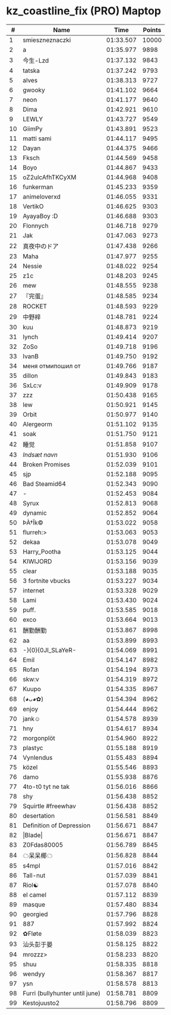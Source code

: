 # kz_coastline_fix (PRO) Maptop

|  # | Name | Time | Points |
|-------------- | -------------- | -------------- | -------------- | 
| 1 | smieszneznaczki | 01:33.507 | 10000 | 
| 2 | a | 01:35.977 | 9898 | 
| 3 | 今生-Lzd | 01:37.132 | 9843 | 
| 4 | tatska | 01:37.242 | 9793 | 
| 5 | alves | 01:38.313 | 9727 | 
| 6 | gwooky | 01:41.102 | 9664 | 
| 7 | neon | 01:41.177 | 9640 | 
| 8 | Dima | 01:42.921 | 9610 | 
| 9 | LEWLY | 01:43.727 | 9549 | 
| 10 | GiimPy | 01:43.891 | 9523 | 
| 11 | matti sami | 01:44.117 | 9495 | 
| 12 | Dayan | 01:44.375 | 9466 | 
| 13 | Fksch | 01:44.569 | 9458 | 
| 14 | Boyo | 01:44.867 | 9433 | 
| 15 | oZ2ulcAfhTKCyXM | 01:44.968 | 9408 | 
| 16 | funkerman | 01:45.233 | 9359 | 
| 17 | animeloverxd | 01:46.055 | 9331 | 
| 18 | VertikO | 01:46.625 | 9303 | 
| 19 | AyayaBoy :D | 01:46.688 | 9303 | 
| 20 | Flonnych | 01:46.718 | 9279 | 
| 21 | Jak | 01:47.063 | 9273 | 
| 22 | 真夜中のドア | 01:47.438 | 9266 | 
| 23 | Maha | 01:47.977 | 9255 | 
| 24 | Nessie | 01:48.022 | 9254 | 
| 25 | z1c | 01:48.203 | 9245 | 
| 26 | mew | 01:48.555 | 9238 | 
| 27 | 『完蛋』 | 01:48.585 | 9234 | 
| 28 | ROCKET | 01:48.593 | 9229 | 
| 29 | 中野梓 | 01:48.781 | 9224 | 
| 30 | kuu | 01:48.873 | 9219 | 
| 31 | lynch | 01:49.414 | 9207 | 
| 32 | ZoSo | 01:49.718 | 9196 | 
| 33 | IvanB | 01:49.750 | 9192 | 
| 34 | меня отмипошил от | 01:49.766 | 9187 | 
| 35 | dillon | 01:49.843 | 9183 | 
| 36 | SxLc:v | 01:49.909 | 9178 | 
| 37 | zzz | 01:50.438 | 9165 | 
| 38 | lew | 01:50.921 | 9145 | 
| 39 | Orbit | 01:50.977 | 9140 | 
| 40 | Alergeorm | 01:51.102 | 9135 | 
| 41 | soak | 01:51.750 | 9121 | 
| 42 | 睡觉 | 01:51.858 | 9107 | 
| 43 | *Indsæt navn* | 01:51.930 | 9106 | 
| 44 | Broken Promises | 01:52.039 | 9101 | 
| 45 | sjp | 01:52.188 | 9095 | 
| 46 | Bad Steamid64 | 01:52.343 | 9090 | 
| 47 | - | 01:52.453 | 9084 | 
| 48 | Syrux | 01:52.813 | 9068 | 
| 49 | dynamic | 01:52.852 | 9064 | 
| 50 | ÞÀ†Îk© | 01:53.022 | 9058 | 
| 51 | flurreh:> | 01:53.063 | 9053 | 
| 52 | dekaa | 01:53.078 | 9049 | 
| 53 | Harry_Pootha | 01:53.125 | 9044 | 
| 54 | KIWIJORD | 01:53.156 | 9039 | 
| 55 | clear | 01:53.188 | 9035 | 
| 56 | 3 fortnite vbucks | 01:53.227 | 9034 | 
| 57 | internet | 01:53.328 | 9029 | 
| 58 | Lami | 01:53.430 | 9024 | 
| 59 | puff. | 01:53.585 | 9018 | 
| 60 | exco | 01:53.664 | 9013 | 
| 61 | 酬勤酬勤 | 01:53.867 | 8998 | 
| 62 | aa | 01:53.899 | 8993 | 
| 63 | -}{0}{0JI_SLaYeR- | 01:54.069 | 8991 | 
| 64 | Emil | 01:54.147 | 8982 | 
| 65 | Rofan | 01:54.194 | 8973 | 
| 66 | skw:v | 01:54.319 | 8972 | 
| 67 | Kuupo | 01:54.335 | 8967 | 
| 68 | (◕ᴗ◕✿) | 01:54.394 | 8962 | 
| 69 | enjoy | 01:54.444 | 8962 | 
| 70 | jank☺ | 01:54.578 | 8939 | 
| 71 | hny | 01:54.617 | 8934 | 
| 72 | morgonplöt | 01:54.960 | 8922 | 
| 73 | plastyc | 01:55.188 | 8919 | 
| 74 | Vynlendus | 01:55.483 | 8894 | 
| 75 | közel | 01:55.546 | 8893 | 
| 76 | damo | 01:55.938 | 8876 | 
| 77 | 4to-t0 tyt ne tak | 01:56.016 | 8866 | 
| 78 | shy | 01:56.438 | 8852 | 
| 79 | Squirtle #freewhav | 01:56.438 | 8852 | 
| 80 | desertation | 01:56.581 | 8849 | 
| 81 | Definition of Depression | 01:56.671 | 8847 | 
| 82 | \|Blade\| | 01:56.671 | 8847 | 
| 83 | Z0Fdas80005 | 01:56.789 | 8845 | 
| 84 | ☁呆呆椰☁ | 01:56.828 | 8844 | 
| 85 | s4mpl | 01:57.016 | 8842 | 
| 86 | Tall-nut | 01:57.039 | 8841 | 
| 87 | Riol☯ | 01:57.078 | 8840 | 
| 88 | el camel | 01:57.112 | 8839 | 
| 89 | masque | 01:57.480 | 8834 | 
| 90 | georgied | 01:57.796 | 8828 | 
| 91 | 887 | 01:57.992 | 8824 | 
| 92 | ✿Fløte | 01:58.039 | 8823 | 
| 93 | 汕头彭于晏 | 01:58.125 | 8822 | 
| 94 | mrozzz> | 01:58.233 | 8820 | 
| 95 | shuu | 01:58.335 | 8818 | 
| 96 | wendyy | 01:58.367 | 8817 | 
| 97 | ysn | 01:58.578 | 8813 | 
| 98 | Furri (bullyhunter until june) | 01:58.781 | 8809 | 
| 99 | Kestojuusto2 | 01:58.796 | 8809 | 

